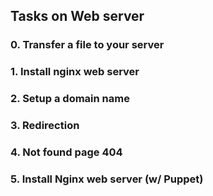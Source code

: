 ## Tasks on Web server

### 0. Transfer a file to your server

### 1. Install nginx web server

### 2. Setup a domain name

### 3. Redirection

### 4. Not found page 404

### 5. Install Nginx web server (w/ Puppet)
